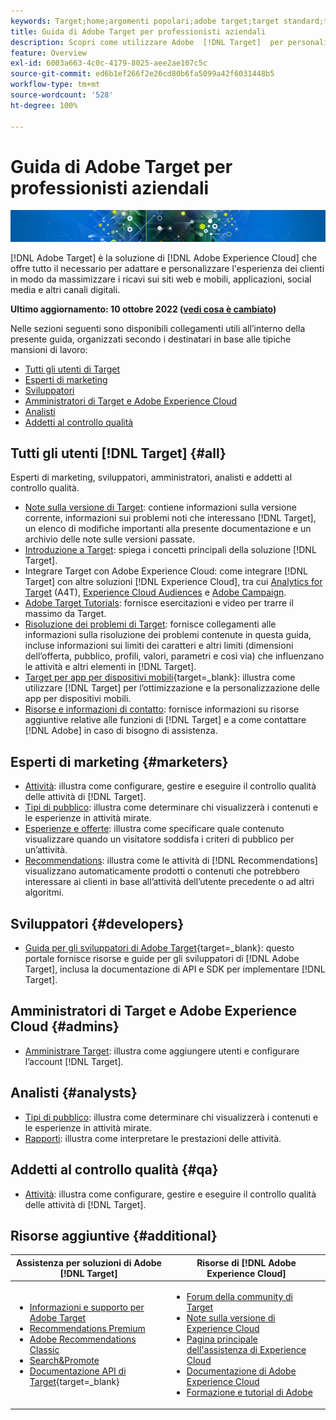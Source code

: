 ```yaml
---
keywords: Target;home;argomenti popolari;adobe target;target standard;target premium;documentazione target;documentazione adobe target;home
title: Guida di Adobe Target per professionisti aziendali
description: Scopri come utilizzare Adobe  [!DNL Target]  per personalizzare l’esperienza dei clienti al fine di massimizzare i ricavi su siti web e mobili, app e altri canali digitali.
feature: Overview
exl-id: 6003a663-4c0c-4179-8025-aee2ae107c5c
source-git-commit: ed6b1ef266f2e26cd80b6fa5099a42f6031448b5
workflow-type: tm+mt
source-wordcount: '528'
ht-degree: 100%

---
```


# Guida di Adobe Target per professionisti aziendali

![banner](assets/target-home-banner-simple.png)

[!DNL Adobe Target] è la soluzione di [!DNL Adobe Experience Cloud] che offre tutto il necessario per adattare e personalizzare l&#39;esperienza dei clienti in modo da massimizzare i ricavi sui siti web e mobili, applicazioni, social media e altri canali digitali.

**Ultimo aggiornamento: 10 ottobre 2022 ([vedi cosa è cambiato](r-release-notes/doc-change.md))**

Nelle sezioni seguenti sono disponibili collegamenti utili all’interno della presente guida, organizzati secondo i destinatari in base alle tipiche mansioni di lavoro:

- [Tutti gli utenti di Target](#all)
- [Esperti di marketing](#marketers)
- [Sviluppatori](#developers)
- [Amministratori di Target e Adobe Experience Cloud](#admins)
- [Analisti](#analysts)
- [Addetti al controllo qualità](#qa)

## Tutti gli utenti [!DNL Target] {#all}

Esperti di marketing, sviluppatori, amministratori, analisti e addetti al controllo qualità.

- [Note sulla versione di Target](r-release-notes/release-notes.md): contiene informazioni sulla versione corrente, informazioni sui problemi noti che interessano [!DNL Target], un elenco di modifiche importanti alla presente documentazione e un archivio delle note sulle versioni passate.
- [Introduzione a Target](c-intro/intro.md): spiega i concetti principali della soluzione [!DNL Target].
- Integrare Target con Adobe Experience Cloud: come integrare [!DNL Target] con altre soluzioni [!DNL Experience Cloud], tra cui [Analytics for Target](/help/main/c-integrating-target-with-mac/a4t/a4t.md) (A4T), [Experience Cloud Audiences](/help/main/c-integrating-target-with-mac/mmp.md) e [Adobe Campaign](/help/main/c-integrating-target-with-mac/campaign-and-target.md).
- [Adobe Target Tutorials](https://experienceleague.adobe.com/docs/target-learn/tutorials/overview.html?lang=it): fornisce esercitazioni e video per trarre il massimo da Target.
- [Risoluzione dei problemi di Target](r-troubleshooting-target/troubleshooting-target.md): fornisce collegamenti alle informazioni sulla risoluzione dei problemi contenute in questa guida, incluse informazioni sui limiti dei caratteri e altri limiti (dimensioni dell’offerta, pubblico, profili, valori, parametri e così via) che influenzano le attività e altri elementi in [!DNL Target].
- [Target per app per dispositivi mobili](https://developer.adobe.com/target/implement/mobile/){target=_blank}: illustra come utilizzare [!DNL Target] per l’ottimizzazione e la personalizzazione delle app per dispositivi mobili.
- [Risorse e informazioni di contatto](cmp-resources-and-contact-information.md): fornisce informazioni su risorse aggiuntive relative alle funzioni di [!DNL Target] e a come contattare [!DNL Adobe] in caso di bisogno di assistenza.

## Esperti di marketing {#marketers}

- [Attività](c-activities/activities.md): illustra come configurare, gestire e eseguire il controllo qualità delle attività di [!DNL Target].
- [Tipi di pubblico](c-target/target.md): illustra come determinare chi visualizzerà i contenuti e le esperienze in attività mirate.
- [Esperienze e offerte](c-experiences/experiences.md): illustra come specificare quale contenuto visualizzare quando un visitatore soddisfa i criteri di pubblico per un’attività.
- [Recommendations](c-recommendations/recommendations.md): illustra come le attività di [!DNL Recommendations] visualizzano automaticamente prodotti o contenuti che potrebbero interessare ai clienti in base all’attività dell’utente precedente o ad altri algoritmi.

## Sviluppatori {#developers}

- [Guida per gli sviluppatori di Adobe Target](https://developer.adobe.com/target/){target=_blank}: questo portale fornisce risorse e guide per gli sviluppatori di [!DNL Adobe Target], inclusa la documentazione di API e SDK per implementare [!DNL Target].

## Amministratori di Target e Adobe Experience Cloud {#admins}

- [Amministrare Target](administrating-target/administrating-target.md): illustra come aggiungere utenti e configurare l’account [!DNL Target].

## Analisti {#analysts}

- [Tipi di pubblico](c-target/target.md): illustra come determinare chi visualizzerà i contenuti e le esperienze in attività mirate.
- [Rapporti](c-reports/reports.md): illustra come interpretare le prestazioni delle attività.

## Addetti al controllo qualità {#qa}

- [Attività](c-activities/activities.md): illustra come configurare, gestire e eseguire il controllo qualità delle attività di [!DNL Target].

## Risorse aggiuntive {#additional}

| Assistenza per soluzioni di Adobe [!DNL Target] | Risorse di [!DNL Adobe Experience Cloud] |
|--- |--- |
| <ul><li>[Informazioni e supporto per Adobe Target](https://helpx.adobe.com/it/support/target.html)</li><li>[Recommendations Premium](c-recommendations/recommendations.md)</li><li>[Adobe Recommendations Classic](/help/main/assets/adobe-recommendations-classic.pdf)</li><li>[Search&amp;Promote](https://experienceleague.adobe.com/docs/search-promote/using/sp-home.html?lang=it)</li><li>[Documentazione API di Target](https://developer.adobe.com/target/){target=_blank}</li></ul> | <ul><li>[Forum della community di Target](https://experienceleaguecommunities.adobe.com/t5/adobe-target/ct-p/adobe-target-community)</li><li>[Note sulla versione di Experience Cloud](https://experienceleague.adobe.com/docs/release-notes/experience-cloud/current.html?lang=it)</li><li>[Pagina principale dell&#39;assistenza di Experience Cloud](https://helpx.adobe.com/it/support/experience-cloud.html)</li><li>[Documentazione di Adobe Experience Cloud](https://experienceleague.adobe.com/docs/experience-cloud/user-guides/home.html?lang=it)</li><li>[Formazione e tutorial di Adobe](https://helpx.adobe.com/it/learning.html?promoid=KAUDK)</li></ul> |  |
